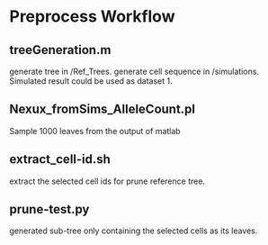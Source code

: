 # Preprocess Workflow

## treeGeneration.m 

generate tree in /Ref_Trees.
generate cell sequence in /simulations.
Simulated result could be used as dataset 1.

## Nexux_fromSims_AlleleCount.pl

Sample 1000 leaves from the output of matlab

## extract_cell-id.sh

extract the selected cell ids for prune reference tree.

## prune-test.py

generated sub-tree only containing the selected cells as its leaves.
